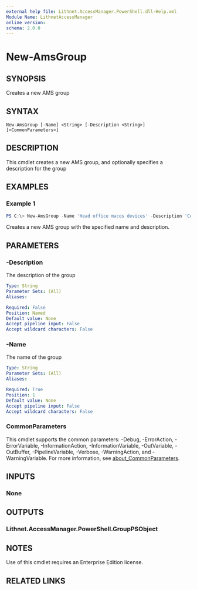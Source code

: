 ```yaml
---
external help file: Lithnet.AccessManager.PowerShell.dll-Help.xml
Module Name: LithnetAccessManager
online version:
schema: 2.0.0
---
```


# New-AmsGroup

## SYNOPSIS
Creates a new AMS group

## SYNTAX

```
New-AmsGroup [-Name] <String> [-Description <String>] [<CommonParameters>]
```

## DESCRIPTION
This cmdlet creates a new AMS group, and optionally specifies a description for the group

## EXAMPLES

### Example 1
```powershell
PS C:\> New-AmsGroup -Name 'Head office macos devices' -Description 'Contains all macOS devices located in the corporate head office'
```

Creates a new AMS group with the specified name and description.

## PARAMETERS

### -Description
The description of the group

```yaml
Type: String
Parameter Sets: (All)
Aliases:

Required: False
Position: Named
Default value: None
Accept pipeline input: False
Accept wildcard characters: False
```

### -Name
The name of the group

```yaml
Type: String
Parameter Sets: (All)
Aliases:

Required: True
Position: 1
Default value: None
Accept pipeline input: False
Accept wildcard characters: False
```

### CommonParameters
This cmdlet supports the common parameters: -Debug, -ErrorAction, -ErrorVariable, -InformationAction, -InformationVariable, -OutVariable, -OutBuffer, -PipelineVariable, -Verbose, -WarningAction, and -WarningVariable. For more information, see [about_CommonParameters](http://go.microsoft.com/fwlink/?LinkID=113216).

## INPUTS

### None

## OUTPUTS

### Lithnet.AccessManager.PowerShell.GroupPSObject

## NOTES
Use of this cmdlet requires an Enterprise Edition license.

## RELATED LINKS
